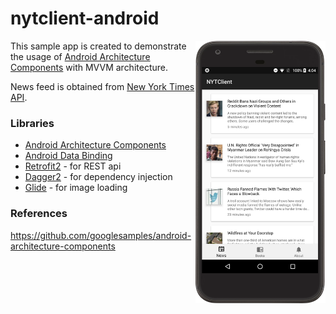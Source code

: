 # nytclient-android
<img align="right" src="/screenshots/nyt_ss.png" height="420"/>

This sample app is created to demonstrate the usage of [Android Architecture Components](https://developer.android.com/topic/libraries/architecture/guide.html) with MVVM architecture.

News feed is obtained from [New York Times API](https://developer.nytimes.com/).

### Libraries
* [Android Architecture Components](https://developer.android.com/topic/libraries/architecture/guide.html)
* [Android Data Binding](https://developer.android.com/topic/libraries/data-binding/index.html)
* [Retrofit2](http://square.github.io/retrofit/) - for REST api
* [Dagger2](https://google.github.io/dagger/) - for dependency injection
* [Glide](https://github.com/bumptech/glide) - for image loading

### References
https://github.com/googlesamples/android-architecture-components
